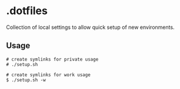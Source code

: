 # .dotfiles

Collection of local settings to allow quick setup of new environments.

## Usage

    # create symlinks for private usage
    # ./setup.sh
    
    # create symlinks for work usage
    $ ./setup.sh -w
